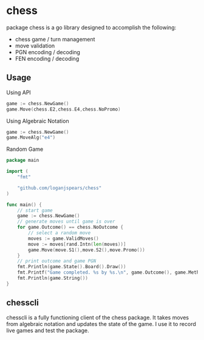 # chess

package chess is a go library designed to accomplish the following:
- chess game / turn management
- move validation
- PGN encoding / decoding
- FEN encoding / decoding

## Usage

Using API
```go
game := chess.NewGame()
game.Move(chess.E2,chess.E4,chess.NoPromo)
```

Using Algebraic Notation
```go
game := chess.NewGame()
game.MoveAlg("e4")
```

Random Game
```go
package main

import (
	"fmt"

	"github.com/loganjspears/chess"
)

func main() {
	// start game
    game := chess.NewGame()
	// generate moves until game is over
    for game.Outcome() == chess.NoOutcome {
		// select a random move
        moves := game.ValidMoves()
        move := moves[rand.Intn(len(moves))]
		game.Move(move.S1(),move.S2(),move.Promo())
    }
	// print outcome and game PGN
	fmt.Println(game.State().Board().Draw())
	fmt.Printf("Game completed. %s by %s.\n", game.Outcome(), game.Method())
    fmt.Println(game.String())    
}
```

## chesscli

chesscli is a fully functioning client of the chess package.  It takes moves from algebraic notation and updates the state of the game.  I use it to record live games and test the package.

